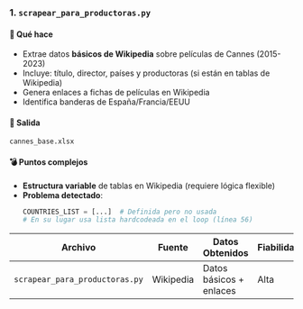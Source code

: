 
### 1. **`scrapear_para_productoras.py`**
#### 📝 **Qué hace**
- Extrae datos **básicos de Wikipedia** sobre películas de Cannes (2015-2023)
- Incluye: título, director, países y productoras (si están en tablas de Wikipedia)
- Genera enlaces a fichas de películas en Wikipedia
- Identifica banderas de España/Francia/EEUU

#### 🎯 **Salida**  
`cannes_base.xlsx`

#### 💣 **Puntos complejos**  
- **Estructura variable** de tablas en Wikipedia (requiere lógica flexible)
- **Problema detectado**:  
  ```python
  COUNTRIES_LIST = [...]  # Definida pero no usada
  # En su lugar usa lista hardcodeada en el loop (línea 56)
  ```

| Archivo                      | Fuente     | Datos Obtenidos               | Fiabilidad | Complejidad |
|------------------------------|------------|--------------------------------|------------|-------------|
| `scrapear_para_productoras.py` | Wikipedia  | Datos básicos + enlaces        | Alta       | Media       |


